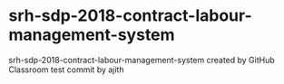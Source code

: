 # srh-sdp-2018-contract-labour-management-system
srh-sdp-2018-contract-labour-management-system created by GitHub Classroom
test commit by ajith